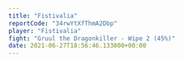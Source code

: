 ```yaml
---
title: "Fistivalia"
reportCode: "34rwYtXfThmA2Dbp"
player: "Fistivalia"
fight: "Gruul the Dragonkiller - Wipe 2 (45%)"
date: 2021-06-27T18:56:46.133000+00:00
---
```

